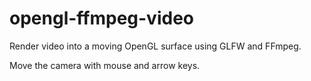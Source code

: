 # opengl-ffmpeg-video

Render video into a moving OpenGL surface using GLFW and FFmpeg.

Move the camera with mouse and arrow keys.
